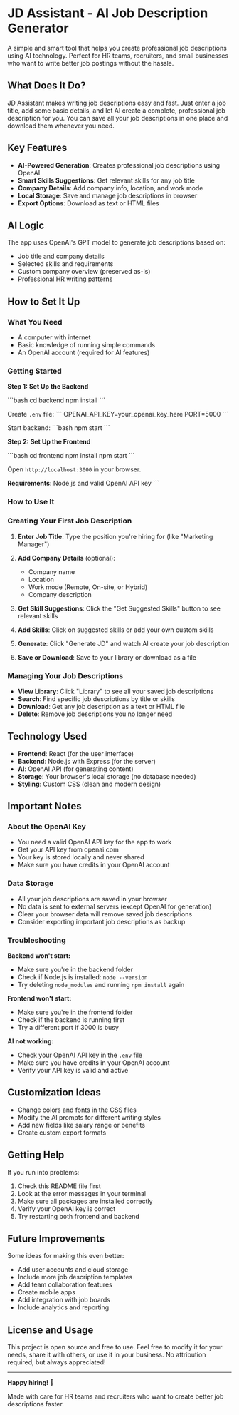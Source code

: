 # JD Assistant - AI Job Description Generator

A simple and smart tool that helps you create professional job descriptions using AI technology. Perfect for HR teams, recruiters, and small businesses who want to write better job postings without the hassle.

## What Does It Do?

JD Assistant makes writing job descriptions easy and fast. Just enter a job title, add some basic details, and let AI create a complete, professional job description for you. You can save all your job descriptions in one place and download them whenever you need.

## Key Features

- **AI-Powered Generation**: Creates professional job descriptions using OpenAI
- **Smart Skills Suggestions**: Get relevant skills for any job title
- **Company Details**: Add company info, location, and work mode
- **Local Storage**: Save and manage job descriptions in browser
- **Export Options**: Download as text or HTML files

## AI Logic

The app uses OpenAI's GPT model to generate job descriptions based on:
- Job title and company details
- Selected skills and requirements
- Custom company overview (preserved as-is)
- Professional HR writing patterns

## How to Set It Up

### What You Need

- A computer with internet
- Basic knowledge of running simple commands
- An OpenAI account (required for AI features)

### Getting Started

**Step 1: Set Up the Backend**

\`\`\`bash
cd backend
npm install
\`\`\`

Create `.env` file:
\`\`\`
OPENAI_API_KEY=your_openai_key_here
PORT=5000
\`\`\`

Start backend:
\`\`\`bash
npm start
\`\`\`

**Step 2: Set Up the Frontend**

\`\`\`bash
cd frontend
npm install
npm start
\`\`\`

Open `http://localhost:3000` in your browser.

**Requirements**: Node.js and valid OpenAI API key
\`\`\`

### How to Use It

### Creating Your First Job Description

1. **Enter Job Title**: Type the position you're hiring for (like "Marketing Manager")

2. **Add Company Details** (optional):
   - Company name
   - Location
   - Work mode (Remote, On-site, or Hybrid)
   - Company description

3. **Get Skill Suggestions**: Click the "Get Suggested Skills" button to see relevant skills

4. **Add Skills**: Click on suggested skills or add your own custom skills

5. **Generate**: Click "Generate JD" and watch AI create your job description

6. **Save or Download**: Save to your library or download as a file

### Managing Your Job Descriptions

- **View Library**: Click "Library" to see all your saved job descriptions
- **Search**: Find specific job descriptions by title or skills
- **Download**: Get any job description as a text or HTML file
- **Delete**: Remove job descriptions you no longer need


## Technology Used

- **Frontend**: React (for the user interface)
- **Backend**: Node.js with Express (for the server)
- **AI**: OpenAI API (for generating content)
- **Storage**: Your browser's local storage (no database needed)
- **Styling**: Custom CSS (clean and modern design)

## Important Notes

### About the OpenAI Key

- You need a valid OpenAI API key for the app to work
- Get your API key from openai.com
- Your key is stored locally and never shared
- Make sure you have credits in your OpenAI account

### Data Storage

- All your job descriptions are saved in your browser
- No data is sent to external servers (except OpenAI for generation)
- Clear your browser data will remove saved job descriptions
- Consider exporting important job descriptions as backup

### Troubleshooting

**Backend won't start:**
- Make sure you're in the backend folder
- Check if Node.js is installed: `node --version`
- Try deleting `node_modules` and running `npm install` again

**Frontend won't start:**
- Make sure you're in the frontend folder
- Check if the backend is running first
- Try a different port if 3000 is busy

**AI not working:**
- Check your OpenAI API key in the `.env` file
- Make sure you have credits in your OpenAI account
- Verify your API key is valid and active

## Customization Ideas

- Change colors and fonts in the CSS files
- Modify the AI prompts for different writing styles
- Add new fields like salary range or benefits
- Create custom export formats

## Getting Help

If you run into problems:

1. Check this README file first
2. Look at the error messages in your terminal
3. Make sure all packages are installed correctly
4. Verify your OpenAI key is correct
5. Try restarting both frontend and backend

## Future Improvements

Some ideas for making this even better:

- Add user accounts and cloud storage
- Include more job description templates
- Add team collaboration features
- Create mobile apps
- Add integration with job boards
- Include analytics and reporting

## License and Usage

This project is open source and free to use. Feel free to modify it for your needs, share it with others, or use it in your business. No attribution required, but always appreciated!

---

**Happy hiring!** 🎉

Made with care for HR teams and recruiters who want to create better job descriptions faster.
